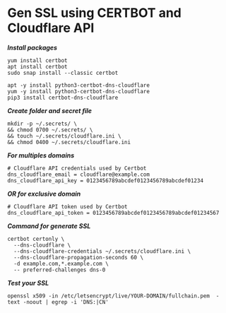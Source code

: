 # Gen SSL using CERTBOT and Cloudflare API

***Install packages***
```
yum install certbot
apt install certbot
sudo snap install --classic certbot
```

```
apt -y install python3-certbot-dns-cloudflare
yum -y install python3-certbot-dns-cloudflare
pip3 install certbot-dns-cloudflare
```

***Create folder and secret file***
```
mkdir -p ~/.secrets/ \
&& chmod 0700 ~/.secrets/ \
&& touch ~/.secrets/cloudflare.ini \
&& chmod 0400 ~/.secrets/cloudflare.ini
```

***For multiples domains***
```
# Cloudflare API credentials used by Certbot
dns_cloudflare_email = cloudflare@example.com
dns_cloudflare_api_key = 0123456789abcdef0123456789abcdef01234
```

***OR for exclusive domain***
```
# Cloudflare API token used by Certbot
dns_cloudflare_api_token = 0123456789abcdef0123456789abcdef01234567
```

***Command for generate SSL***
```
certbot certonly \
  --dns-cloudflare \
  --dns-cloudflare-credentials ~/.secrets/cloudflare.ini \
  --dns-cloudflare-propagation-seconds 60 \
  -d example.com,*.example.com \
  -- preferred-challenges dns-0
```

***Test your SSL***
```
openssl x509 -in /etc/letsencrypt/live/YOUR-DOMAIN/fullchain.pem  -text -noout | egrep -i 'DNS:|CN'
```

